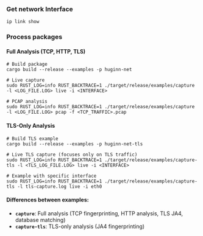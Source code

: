 ###  Get network Interface
```
ip link show
```

### Process packages

#### Full Analysis (TCP, HTTP, TLS)
```
# Build package
cargo build --release --examples -p huginn-net

# Live capture
sudo RUST_LOG=info RUST_BACKTRACE=1 ./target/release/examples/capture -l <LOG_FILE.LOG> live -i <INTERFACE>                       

# PCAP analysis
sudo RUST_LOG=info RUST_BACKTRACE=1 ./target/release/examples/capture -l <LOG_FILE.LOG> pcap -f <TCP_TRAFFIC>.pcap
```

#### TLS-Only Analysis
```
# Build TLS example
cargo build --release --examples -p huginn-net-tls

# Live TLS capture (focuses only on TLS traffic)
sudo RUST_LOG=info RUST_BACKTRACE=1 ./target/release/examples/capture-tls -l <TLS_LOG_FILE.LOG> live -i <INTERFACE>

# Example with specific interface
sudo RUST_LOG=info RUST_BACKTRACE=1 ./target/release/examples/capture-tls -l tls-capture.log live -i eth0
```

#### Differences between examples:
- **`capture`**: Full analysis (TCP fingerprinting, HTTP analysis, TLS JA4, database matching)
- **`capture-tls`**: TLS-only analysis (JA4 fingerprinting)